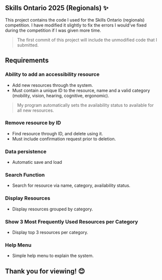 ## Skills Ontario 2025 (Regionals) ✨

This project contains the code I used for the Skills Ontario (regionals) competition. I have modified it slightly to fix the errors I would've fixed during the competition if I was given more time.

> The first commit of this project will include the unmodified code that I submitted.

## Requirements

###  Ability to add an accessibility resource
- Add new resources through the system.
- Must contain a unique ID to the resource, name and a valid category (mobility, vision, hearing, cognitive, ergonomic).

> My program automatically sets the availability status to available for all new resources.

###  Remove resource by ID
- Find resource through ID, and delete using it.
- Must include confirmation request prior to deletion.

###  Data persistence
- Automatic save and load

###  Search Function
- Search for resource via name, category, availability status.

###  Display Resources
- Display resources grouped by category.

###  Show 3 Most Frequently Used Resources per Category
- Display top 3 resources per category.

###  Help Menu
- Simple help menu to explain the system.


## Thank you for viewing! 😊